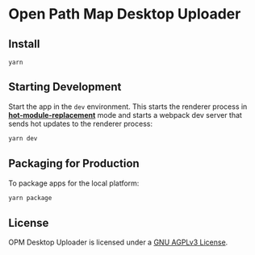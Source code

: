 # Open Path Map Desktop Uploader


## Install

```
yarn
```

## Starting Development

Start the app in the `dev` environment. This starts the renderer process in [**hot-module-replacement**](https://webpack.js.org/guides/hmr-react/) mode and starts a webpack dev server that sends hot updates to the renderer process:

```bash
yarn dev
```


## Packaging for Production

To package apps for the local platform:

```bash
yarn package
```


## License

OPM Desktop Uploader is licensed under a [GNU AGPLv3 License](/LICENSE.txt).